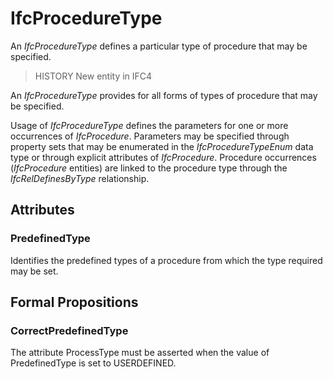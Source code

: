 # IfcProcedureType

An _IfcProcedureType_ defines a particular type of procedure that may be specified.

> HISTORY  New entity in IFC4

An _IfcProcedureType_ provides for all forms of types of procedure that may be specified.

Usage of _IfcProcedureType_ defines the parameters for one or more occurrences of _IfcProcedure_. Parameters may be specified through property sets that may be enumerated in the _IfcProcedureTypeEnum_ data type or through explicit attributes of _IfcProcedure_. Procedure occurrences (_IfcProcedure_ entities) are linked to the procedure type through the _IfcRelDefinesByType_ relationship.

## Attributes

### PredefinedType
Identifies the predefined types of a procedure from which
    the type required may be set.

## Formal Propositions

### CorrectPredefinedType
The attribute ProcessType must be asserted when the value of PredefinedType is set to USERDEFINED.
